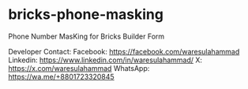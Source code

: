 # bricks-phone-masking
Phone Number MasKing for Bricks Builder Form

Developer Contact: 
Facebook: https://facebook.com/waresulahammad
Linkedin: https://www.linkedin.com/in/waresulahammad/
X: https://x.com/waresulahammad
WhatsApp: https://wa.me/+8801723320845
